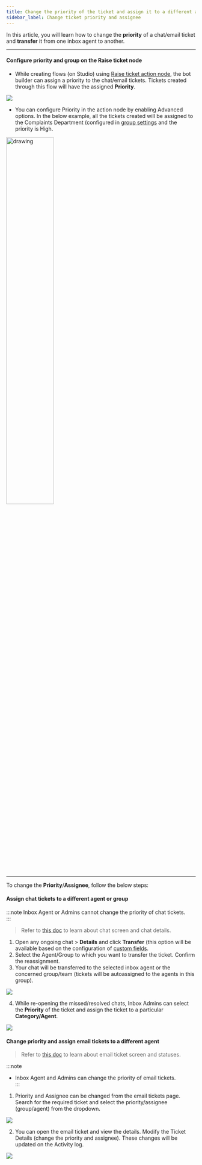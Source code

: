 ```yaml
---
title: Change the priority of the ticket and assign it to a different agent or a group
sidebar_label: Change ticket priority and assignee 
---
```



In this article, you will learn how to change the **priority** of a chat/email ticket and **transfer** it from one inbox agent to another. 

----

#### Configure priority and group on the Raise ticket node 

- While creating flows (on Studio) using [Raise ticket action node](https://docs.yellow.ai/docs/platform_concepts/studio/build/nodes/action-nodes#17-raise-ticket), the bot builder can assign a priority to the chat/email tickets. Tickets created through this flow will have the assigned **Priority**.  

![](https://i.imgur.com/07hndDx.png)

- You can configure Priority in the action node by enabling Advanced options. In the below example, all the tickets created will be assigned to the Complaints Department (configured in [group settings](https://docs.yellow.ai/docs/platform_concepts/inbox/inbox-settings/team/groups) and the priority is High. 


<img src="https://i.imgur.com/mTUphFf.png" alt="drawing" width="50%"/>

----


To change the **Priority**/**Assignee**, follow the below steps: 

#### Assign chat tickets to a different agent or group

:::note
Inbox Agent or Admins cannot change the priority of chat tickets.  
:::

> Refer to [this doc](https://docs.yellow.ai/docs/platform_concepts/inbox/chats/chatscreen#2-user-details) to learn about chat screen and chat details. 

1. Open any ongoing chat > **Details** and click **Transfer** (this option will be available based on the configuration of [custom fields](https://docs.yellow.ai/docs/platform_concepts/inbox/inbox-settings/workflows/chat_custom_fields).
2. Select the Agent/Group to which you want to transfer the ticket.  Confirm the reassignment. 
3. Your chat will be transferred to the selected inbox agent or the concerned group/team (tickets will be autoassigned to the agents in this group). 


![](https://i.imgur.com/FhEUhju.png)

4. While re-opening the missed/resolved chats, Inbox Admins can select the **Priority** of the ticket and assign the ticket to a particular **Category/Agent**. 

![](https://i.imgur.com/MGdy64a.png)


#### Change priority and assign email tickets to a different agent 


> Refer to [this doc](https://docs.yellow.ai/docs/platform_concepts/inbox/tickets/emailticketstatus#2-status-transition-from-different-views) to learn about email ticket screen and statuses. 

:::note
- Inbox Agent and Admins can change the priority of email tickets.  
:::

1. Priority and Assignee can be changed from the email tickets page. Search for the required ticket and select the priority/assignee (group/agent) from the dropdown. 


![](https://i.imgur.com/9I1uCWK.png)

2. You can open the email ticket and view the details. Modify the Ticket Details (change the priority and assignee).  These changes will be updated on the Activity log.


![](https://i.imgur.com/XH92KJK.png)
